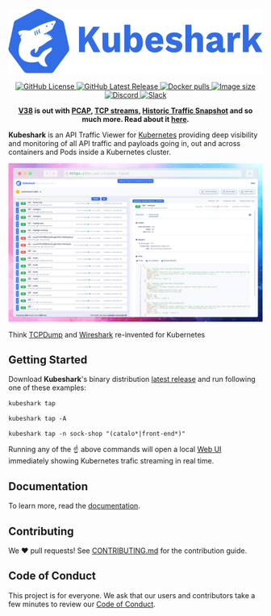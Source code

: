 <p align="center">
  <img src="https://raw.githubusercontent.com/kubeshark/assets/master/svg/kubeshark-logo.svg" alt="Kubeshark: Traffic viewer for Kubernetes." height="128px"/>
</p>

<p align="center">
    <a href="https://github.com/kubeshark/kubeshark/blob/main/LICENSE">
        <img alt="GitHub License" src="https://img.shields.io/github/license/kubeshark/kubeshark?logo=GitHub&style=flat-square">
    </a>
    <a href="https://github.com/kubeshark/kubeshark/releases/latest">
        <img alt="GitHub Latest Release" src="https://img.shields.io/github/v/release/kubeshark/kubeshark?logo=GitHub&style=flat-square">
    </a>
    <a href="https://hub.docker.com/r/kubeshark/kubeshark">
      <img alt="Docker pulls" src="https://img.shields.io/docker/pulls/kubeshark/kubeshark?color=%23099cec&logo=Docker&style=flat-square">
    </a>
    <a href="https://hub.docker.com/r/kubeshark/kubeshark">
      <img alt="Image size" src="https://img.shields.io/docker/image-size/kubeshark/kubeshark/latest?logo=Docker&style=flat-square">
    </a>
		<a href="https://discord.gg/WkvRGMUcx7">
      <img alt="Discord" src="https://img.shields.io/discord/1042559155224973352?logo=Discord&style=flat-square&label=discord">
    </a>
    <a href="https://join.slack.com/t/kubeshark/shared_invite/zt-1m90td3n7-VHxN_~V5kVp80SfQW3SfpA">
      <img alt="Slack" src="https://img.shields.io/badge/slack-join_chat-green?logo=Slack&style=flat-square&label=slack">
    </a>
</p>

<p>
<p align="center"><b>
<a href="https://github.com/kubeshark/kubeshark/releases/latest">V38</a> is out with <a href="https://docs.kubeshark.co/en/pcap">PCAP</a>, <a href="https://docs.kubeshark.co/en/tcp">TCP streams</a>, <a href="https://docs.kubeshark.co/en/history">Historic Traffic Snapshot</a> and so much more. Read about it <a href="https://kubeshark.co/pcap-or-it-didnt-happen">here</a>.
	</b></p>

**Kubeshark** is an API Traffic Viewer for [Kubernetes](https://kubernetes.io/) providing deep visibility and monitoring of all API traffic and payloads going in, out and across containers and Pods inside a Kubernetes cluster.

![Simple UI](https://github.com/kubeshark/assets/raw/master/png/kubeshark-ui.png)

Think [TCPDump](https://en.wikipedia.org/wiki/Tcpdump) and [Wireshark](https://www.wireshark.org/) re-invented for Kubernetes

## Getting Started

Download **Kubeshark**'s binary distribution [latest release](https://github.com/kubeshark/kubeshark/releases/latest) and run following one of these examples:

```shell
kubeshark tap
```
```
kubeshark tap -A
```
```
kubeshark tap -n sock-shop "(catalo*|front-end*)"
```
Running any of the :point_up: above commands will open a local [Web UI](https://docs.kubeshark.co/en/ui) immediately showing Kubernetes trafic streaming in real time.

## Documentation

To learn more, read the [documentation](https://docs.kubeshark.co).

## Contributing

We ❤️ pull requests! See [CONTRIBUTING.md](CONTRIBUTING.md) for the contribution guide.

## Code of Conduct

This project is for everyone. We ask that our users and contributors take a few minutes to review our [Code of Conduct](CODE_OF_CONDUCT.md).
